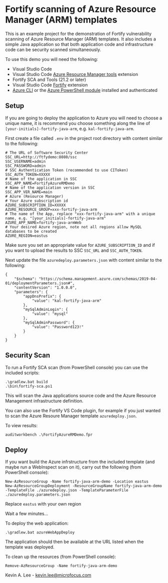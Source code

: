 # Fortify scanning of Azure Resource Manager (ARM) templates

This is an example project for the demonstration of Fortify vulnerability scanning of Azure Resource Manager (ARM) templates. It also includes a simple Java application so that both application code and infrastructure code can be security scanned simultaneously.

To use this demo you will need the following:

* Visual Studio Code
* Visual Studio Code [Azure Resource Manager tools](https://marketplace.visualstudio.com/items?itemName=msazurermtools.azurerm-vscode-tools) extension
* Fortify SCA and Tools (21.2 or later)
* Visual Studio Code [Fortify](https://marketplace.visualstudio.com/items?itemName=fortifyvsts.fortify-extension-for-vs-code) extension
* [Azure CLI](https://docs.microsoft.com/en-us/cli/azure/install-azure-cli-windows) or the [Azure PowerShell module](https://docs.microsoft.com/en-us/powershell/azure/install-az-ps) installed and authenticated

Setup
-----

If you are going to deploy the application to Azure you will need to choose a unique name, it is recommend
you choose something along the line of `[your-initials]-fortify-java-arm`, e.g. `kal-fortify-java-arm`.

First create a file called `.env` in the project root directory with content similar to the following:

```
# The URL of Software Security Center
SSC_URL=http://ftfydemo:8080/ssc
SSC_USERNAME=admin
SSC_PASSWORD=admin
# SSC Authentication Token (recommended to use CIToken)
SSC_AUTH_TOKEN=XXXXX
# Name of the application in SSC
SSC_APP_NAME=FortifyAzureRMDemo
# Name of the application version in SSC
SSC_APP_VER_NAME=main
# Azure (Resource Manager)
# Your Azure subscription id
AZURE_SUBSCRIPTION_ID=XXXXX
AZURE_RESOURCE_GROUP=xxx-fortify-java-arm
# The name of the App, replace "xxx-fortify-java-arm" with a unique name, e.g. "[your_initials]-fortify-java-arm"
AZURE_APP_NAME=fortify-java-armWeb
# Your desired Azure region, note not all regions allow MySQL databases to be created
AZURE_REGION=eastus
```

Make sure you set an appropriate value for `AZURE_SUBSCRIPTION_ID` and if you want to upload the results to SSC
`SSC_URL` and `SSC_AUTH_TOKEN`.

Next update the file `azuredeploy.parameters.json` with content similar to the following:

```
{
    "$schema": "https://schema.management.azure.com/schemas/2019-04-01/deploymentParameters.json#",
    "contentVersion": "1.0.0.0",
    "parameters": {
        "appDnsPrefix": {
            "value": "kal-fortify-java-arm"
        },
        "mySqlAdminLogin": {
            "value": "mysql"
        },
        "mySqlAdminPassword": {
            "value": "Password123!"
        }
    }
}
```

Security Scan
-------------

To run a Fortify SCA scan (from PowerShell console) you can use the included scripts:

```
.\gradlew.bat build
.\bin\fortify-sca.ps1
```

This will scan the Java applications source code and the Azure Resource Management infrastructure definition.

You can also use the Fortify VS Code plugin, for example if you just wanted to scan the Azure Resoure Manager template
`azuredeploy.json`.

To view results:

```
auditworkbench .\FortifyAzureRMDemo.fpr
```

Deploy
------

If you want build the Azure infrstructure from the included template (and maybe run a WebInspect scan on it), carry out the following
(from PowerShell console):    

```
New-AzResourceGroup -Name fortify-java-arm-demo -Location eastus
New-AzResourceGroupDeployment -ResourceGroupName fortify-java-arm-demo -TemplateFile ./azuredeploy.json -TemplateParameterFile ./azuredeploy.parameters.json
```

Replace `eastus` with your own region

Wait a few minutes...

To deploy the web application:

```
.\gradlew.bat azureWebAppDeploy
```

The application should then be available at the URL listed when the template was deployed.

To clean up the resources (from PowerShell console):

```
Remove-AzResourceGroup -Name fortify-java-arm-demo
```

Kevin A. Lee - kevin.lee@microfocus.com
